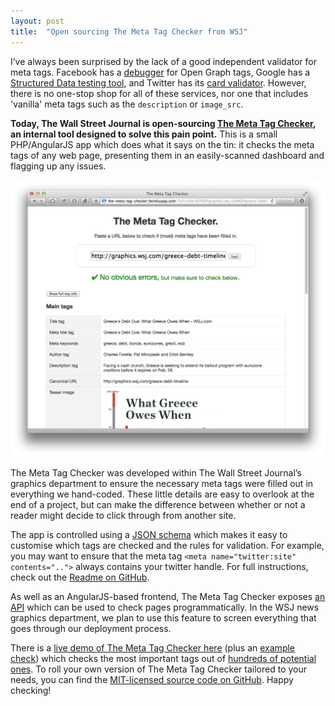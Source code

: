 ```yaml
---
layout: post
title:  "Open sourcing The Meta Tag Checker from WSJ"
---
```


I’ve always been surprised by the lack of a good independent validator for meta tags. Facebook has a [debugger](https://developers.facebook.com/tools/debug/) for Open Graph tags, Google has a [Structured Data testing tool](http://www.google.com/webmasters/tools/richsnippets), and Twitter has its [card validator](https://cards-dev.twitter.com/validator). However, there is no one-stop shop for all of these services, nor one that includes 'vanilla' meta tags such as the `description` or `image_src`.

**Today, The Wall Street Journal is open-sourcing [The Meta Tag Checker](https://github.com/dowjones/the-meta-tag-checker), an internal tool designed to solve this pain point.** This is a small PHP/AngularJS app which does what it says on the tin: it checks the meta tags of any web page, presenting them in an easily-scanned dashboard and flagging up any issues.

[![Screenshot of The Meta Tag Checker](/assets/the-meta-tag-checker.png)](https://the-meta-tag-checker.herokuapp.com/?url=http:%2F%2Fgraphics.wsj.com%2Fgreece-debt-timeline%2F)

The Meta Tag Checker was developed within The Wall Street Journal’s graphics department to ensure the necessary meta tags were filled out in everything we hand-coded. These little details are easy to overlook at the end of a project, but can make the difference between whether or not a reader might decide to click through from another site.

The app is controlled using a [JSON schema](https://github.com/dowjones/the-meta-tag-checker/blob/master/config/schema.json) which makes it easy to customise which tags are checked and the rules for validation. For example, you may want to ensure that the meta tag `<meta name="twitter:site" contents="..">` always contains your twitter handle. For full instructions, check out the [Readme on GitHub](https://github.com/dowjones/meta-tag-checker).

As well as an AngularJS-based frontend, The Meta Tag Checker exposes [an API](https://meta-tag-checker.herokuapp.com/api/?url=http://graphics.wsj.com/how-london-outpaces-the-rest-of-the-uk/) which can be used to check pages programmatically. In the WSJ news graphics department, we plan to use this feature to screen everything that goes through our deployment process.

There is a [live demo of The Meta Tag Checker here](https://the-meta-tag-checker.herokuapp.com) (plus an [example check](https://the-meta-tag-checker.herokuapp.com/?url=http://graphics.wsj.com/how-london-outpaces-the-rest-of-the-uk/)) which checks the most important tags out of [hundreds of potential ones](https://gist.github.com/kevinSuttle/1997924). To roll your own version of The Meta Tag Checker tailored to your needs, you can find the [MIT-licensed source code on GitHub](https://github.com/dowjones/the-meta-tag-checker). Happy checking!







